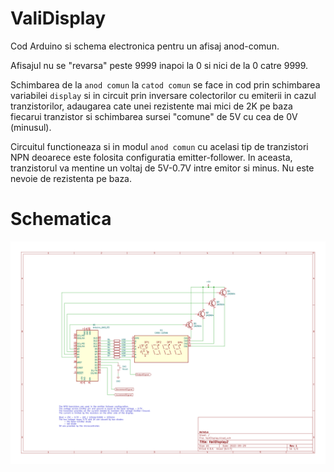 # ValiDisplay
Cod Arduino si schema electronica pentru un afisaj anod-comun.

Afisajul nu se "revarsa" peste 9999 inapoi la 0 si nici de la 0 catre 9999.

Schimbarea de la `anod comun` la `catod comun` se face in cod prin schimbarea variabilei `display` si in circuit prin inversare colectorilor cu emiterii in cazul tranzistorilor, adaugarea cate unei rezistente mai mici de 2K pe baza fiecarui tranzistor si schimbarea sursei "comune" de 5V cu cea de 0V (minusul).

Circuitul functioneaza si in modul `anod comun` cu acelasi tip de tranzistori NPN deoarece este folosita configuratia emitter-follower. In aceasta, tranzistorul va mentine un voltaj de 5V-0.7V intre emitor si minus. Nu este nevoie de rezistenta pe baza.


# Schematica
![Diagrama](Schematica/ValiDisplay.svg)
